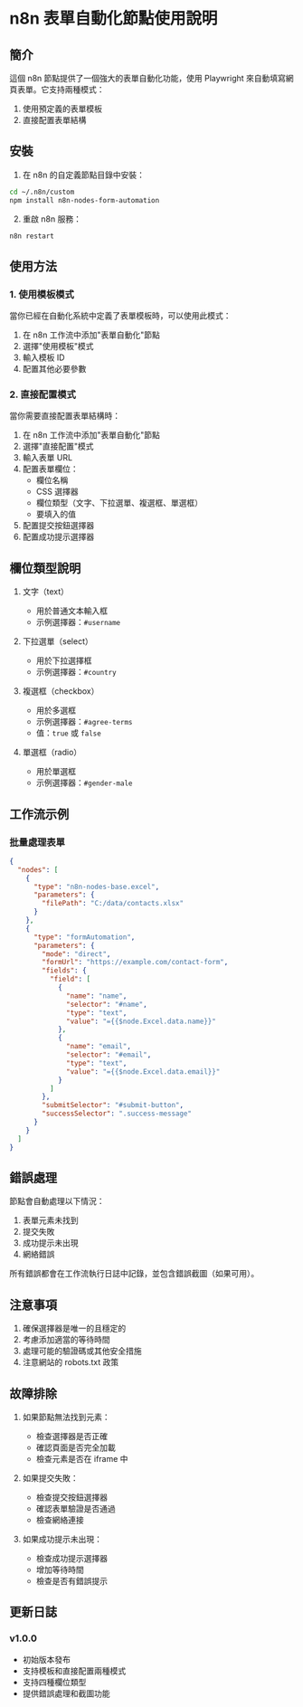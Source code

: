 # n8n 表單自動化節點使用說明

## 簡介

這個 n8n 節點提供了一個強大的表單自動化功能，使用 Playwright 來自動填寫網頁表單。它支持兩種模式：
1. 使用預定義的表單模板
2. 直接配置表單結構

## 安裝

1. 在 n8n 的自定義節點目錄中安裝：
```bash
cd ~/.n8n/custom
npm install n8n-nodes-form-automation
```

2. 重啟 n8n 服務：
```bash
n8n restart
```

## 使用方法

### 1. 使用模板模式

當你已經在自動化系統中定義了表單模板時，可以使用此模式：

1. 在 n8n 工作流中添加"表單自動化"節點
2. 選擇"使用模板"模式
3. 輸入模板 ID
4. 配置其他必要參數

### 2. 直接配置模式

當你需要直接配置表單結構時：

1. 在 n8n 工作流中添加"表單自動化"節點
2. 選擇"直接配置"模式
3. 輸入表單 URL
4. 配置表單欄位：
   - 欄位名稱
   - CSS 選擇器
   - 欄位類型（文字、下拉選單、複選框、單選框）
   - 要填入的值
5. 配置提交按鈕選擇器
6. 配置成功提示選擇器

## 欄位類型說明

1. 文字（text）
   - 用於普通文本輸入框
   - 示例選擇器：`#username`

2. 下拉選單（select）
   - 用於下拉選擇框
   - 示例選擇器：`#country`

3. 複選框（checkbox）
   - 用於多選框
   - 示例選擇器：`#agree-terms`
   - 值：`true` 或 `false`

4. 單選框（radio）
   - 用於單選框
   - 示例選擇器：`#gender-male`

## 工作流示例

### 批量處理表單

```json
{
  "nodes": [
    {
      "type": "n8n-nodes-base.excel",
      "parameters": {
        "filePath": "C:/data/contacts.xlsx"
      }
    },
    {
      "type": "formAutomation",
      "parameters": {
        "mode": "direct",
        "formUrl": "https://example.com/contact-form",
        "fields": {
          "field": [
            {
              "name": "name",
              "selector": "#name",
              "type": "text",
              "value": "={{$node.Excel.data.name}}"
            },
            {
              "name": "email",
              "selector": "#email",
              "type": "text",
              "value": "={{$node.Excel.data.email}}"
            }
          ]
        },
        "submitSelector": "#submit-button",
        "successSelector": ".success-message"
      }
    }
  ]
}
```

## 錯誤處理

節點會自動處理以下情況：
1. 表單元素未找到
2. 提交失敗
3. 成功提示未出現
4. 網絡錯誤

所有錯誤都會在工作流執行日誌中記錄，並包含錯誤截圖（如果可用）。

## 注意事項

1. 確保選擇器是唯一的且穩定的
2. 考慮添加適當的等待時間
3. 處理可能的驗證碼或其他安全措施
4. 注意網站的 robots.txt 政策

## 故障排除

1. 如果節點無法找到元素：
   - 檢查選擇器是否正確
   - 確認頁面是否完全加載
   - 檢查元素是否在 iframe 中

2. 如果提交失敗：
   - 檢查提交按鈕選擇器
   - 確認表單驗證是否通過
   - 檢查網絡連接

3. 如果成功提示未出現：
   - 檢查成功提示選擇器
   - 增加等待時間
   - 檢查是否有錯誤提示

## 更新日誌

### v1.0.0
- 初始版本發布
- 支持模板和直接配置兩種模式
- 支持四種欄位類型
- 提供錯誤處理和截圖功能 